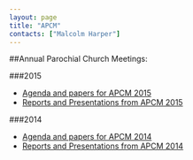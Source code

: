 ```yaml
---
layout: page
title: "APCM"
contacts: ["Malcolm Harper"]
---
```

##Annual Parochial Church Meetings:

###2015
* [Agenda and papers for APCM 2015](./2015/agenda.html "Opens link to the 'Agenda and papers for APCM 2015' page")
* [Reports and Presentations from APCM 2015](./2015/index.html "Opens link to the 'Reports and Presentations from APCM 2015' page")

###2014
* [Agenda and papers for APCM 2014](./2014/agenda.html "Opens link to the 'Agenda and papers for APCM 2014' page")
* [Reports and Presentations from APCM 2014](./2014/index.html "Opens link to the 'Reports and Presentations from APCM 2014' page")

